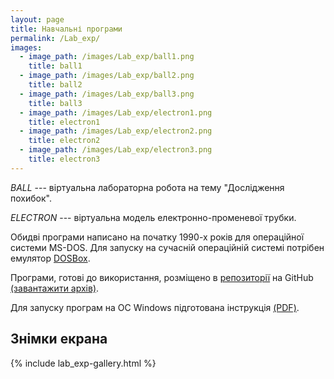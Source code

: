 ```yaml
---
layout: page
title: Навчальні програми
permalink: /Lab_exp/
images:
  - image_path: /images/Lab_exp/ball1.png
    title: ball1
  - image_path: /images/Lab_exp/ball2.png
    title: ball2
  - image_path: /images/Lab_exp/ball3.png
    title: ball3
  - image_path: /images/Lab_exp/electron1.png
    title: electron1
  - image_path: /images/Lab_exp/electron2.png
    title: electron2
  - image_path: /images/Lab_exp/electron3.png
    title: electron3
---
```


*BALL* --- віртуальна лабораторна робота на тему "Дослідження похибок".

*ELECTRON* --- віртуальна модель електронно-променевої трубки.

Обидві програми написано на початку 1990-х років для операційної системи MS-DOS. 
Для запуску на сучасній операційній системі потрібен емулятор [DOSBox](http://www.dosbox.com/).

Програми, готові до використання, розміщено в [репозиторії](https://github.com/oryshchyn/Lab_exp) на GitHub [(завантажити архів)](https://github.com/oryshchyn/Lab_exp/archive/master.zip).

Для запуску програм на ОС Windows підготована інструкція [(PDF)](/docs/lab_exp-dosbox-win7-manual.pdf).

## Знімки екрана

{% include lab_exp-gallery.html %}

